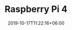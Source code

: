 ---
title: 'Raspberry Pi 4'
date: 2019-10-17T11:22:16+06:00
draft: false
# meta description 
description: 'It%27s+A+Wonderful+Product+for+those+who+travelled+alot'
# product Price
price: '5050.85'

# Product Short Description
shortDescription: 'It%27s+A+Wonderful+Product+for+those+who+travelled+alot'
productID: 'A83F4134-C61A-EC11-847A-0022486E52CE'
type: 'products'
category: 'Electronics' 
images:
  - image: 'https://www.canon-europe.com/media/PCA%20Exercise%20-%20Landscape%20Photography%20exercise-landscape-photos-opener-05_1200%20x%20400_tcm13-1444470.jpg'  
  - image: 'https://erastore.eralive.net/images/products/7A07BF6A-6F18-EC11-847A-0022486E52CE3.png'  
---
